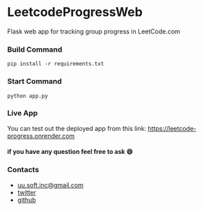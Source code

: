 # LeetcodeProgressWeb
 Flask web app for tracking group progress in LeetCode.com

### Build Command
```
pip install -r requirements.txt
```
### Start Command
```
python app.py
```

### Live App
You can test out the deployed app from this link:
https://leetcode-progress.onrender.com

#### if you have any question feel free to ask :smile:

### Contacts

-   uu.soft.inc@gmail.com
-   [twitter](https://twitter.com/yahya_lz)
-   [github](https://github.com/UUinc)